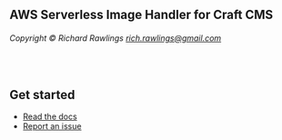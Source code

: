 ## AWS Serverless Image Handler for Craft CMS
###### Copyright © Richard Rawlings <rich.rawlings@gmail.com>

<br>

## Get started

- [Read the docs](https://github.com/richrawlings/craft-aws-serverless-image-handler/wiki/1.-Get-started)
- [Report an issue](https://github.com/richrawlings/craft-aws-serverless-image-handler/issues)
